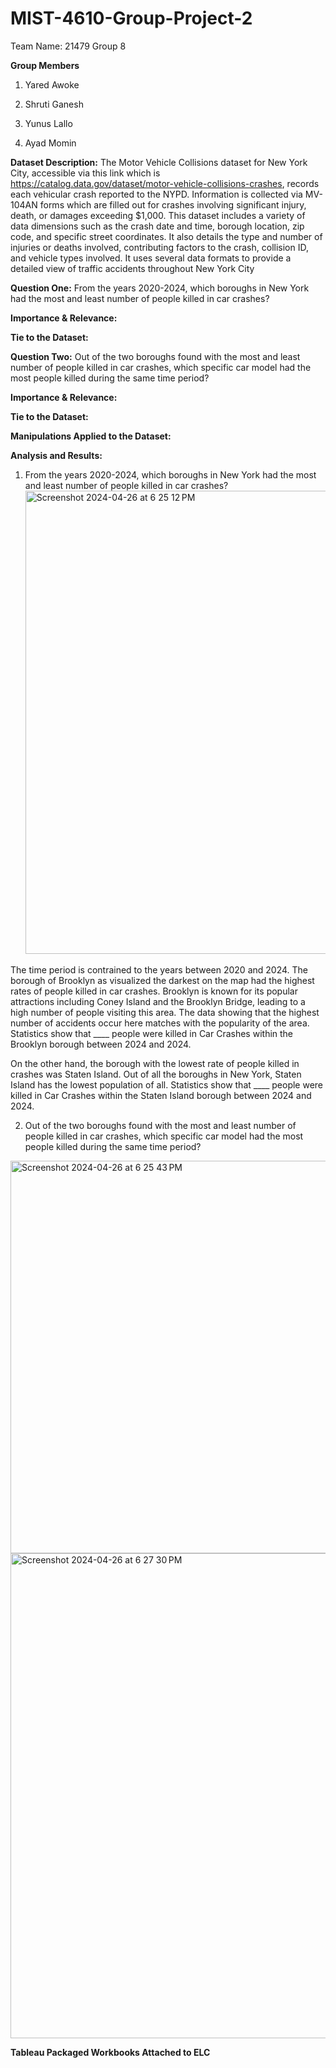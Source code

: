# MIST-4610-Group-Project-2
Team Name: 21479 Group 8

**Group Members**
1. Yared Awoke

2. Shruti Ganesh

3. Yunus Lallo

4. Ayad Momin

**Dataset Description:**
The Motor Vehicle Collisions dataset for New York City, accessible via this link which is https://catalog.data.gov/dataset/motor-vehicle-collisions-crashes, records each vehicular crash reported to the NYPD. Information is collected via MV-104AN forms which are filled out for crashes involving significant injury, death, or damages exceeding $1,000. This dataset includes a variety of data dimensions such as the crash date and time, borough location, zip code, and specific street coordinates. It also details the type and number of injuries or deaths involved, contributing factors to the crash, collision ID, and vehicle types involved. It uses several data formats to provide a detailed view of traffic accidents throughout New York City

**Question One:** From the years 2020-2024, which boroughs in New York had the most and least number of people killed in car crashes?
   
**Importance & Relevance:**

**Tie to the Dataset:**


**Question Two:** Out of the two boroughs found with the most and least number of people killed in car crashes, which specific car model had the most people killed during the same time period? 

**Importance & Relevance:**

**Tie to the Dataset:**


**Manipulations Applied to the Dataset:**

**Analysis and Results:**
1. From the years 2020-2024, which boroughs in New York had the most and least number of people killed in car crashes?
   <img width="741" alt="Screenshot 2024-04-26 at 6 25 12 PM" src="https://github.com/shrutiganesh2005/MIST-4610-Group-Project-2/assets/114629015/cb4c95c7-f8eb-493c-80d6-3daeea5e1841">

The time period is contrained to the years between 2020 and 2024. The borough of Brooklyn as visualized the darkest on the map had the highest rates of people killed in car crashes. Brooklyn is known for its popular attractions including Coney Island and the Brooklyn Bridge, leading to a high number of people visiting this area. The data showing that the highest number of accidents occur here matches with the popularity of the area. Statistics show that ____ people were killed in Car Crashes within the Brooklyn borough between 2024 and 2024. 

On the other hand, the borough with the lowest rate of people killed in crashes was Staten Island. Out of all the boroughs in New York, Staten Island has the lowest population of all. Statistics show that ____ people were killed in Car Crashes within the Staten Island borough between 2024 and 2024. 

2. Out of the two boroughs found with the most and least number of people killed in car crashes, which specific car model had the most people killed during the same time period?
<img width="628" alt="Screenshot 2024-04-26 at 6 25 43 PM" src="https://github.com/shrutiganesh2005/MIST-4610-Group-Project-2/assets/114629015/41d2e2d4-0c36-478f-ab39-a2452ca852dc">
<img width="776" alt="Screenshot 2024-04-26 at 6 27 30 PM" src="https://github.com/shrutiganesh2005/MIST-4610-Group-Project-2/assets/114629015/2d98c18f-2a78-469d-bcaf-3e0cd29af339">

**Tableau Packaged Workbooks Attached to ELC**
